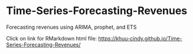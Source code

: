 # Time-Series-Forecasting-Revenues
Forecasting revenues using ARIMA, prophet, and ETS

Click on link for RMarkdown html file:
https://khuu-cindy.github.io/Time-Series-Forecasting-Revenues/
